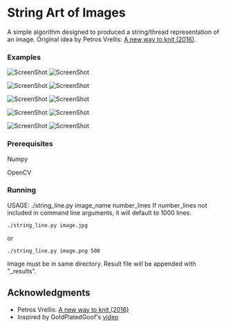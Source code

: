 # String Art of Images

A simple algorithm designed to produced a string/thread representation of an image. Original idea by Petros Vrellis: [A new way to knit (2016)](http://artof01.com/vrellis/works/knit.html). 

### Examples

![ScreenShot](https://github.com/kristapratico/string_art_of_images/blob/master/images/johnm_cropped.png)
![ScreenShot](https://github.com/kristapratico/string_art_of_images/blob/master/images/johnm_results.png)

![ScreenShot](https://github.com/kristapratico/string_art_of_images/blob/master/images/dad_cropped.png)
![ScreenShot](https://github.com/kristapratico/string_art_of_images/blob/master/images/dad_results.png)

![ScreenShot](https://github.com/kristapratico/string_art_of_images/blob/master/images/dan_cropped.png)
![ScreenShot](https://github.com/kristapratico/string_art_of_images/blob/master/images/dan_results.png)

![ScreenShot](https://github.com/kristapratico/string_art_of_images/blob/master/images/heart_cropped.png)
![ScreenShot](https://github.com/kristapratico/string_art_of_images/blob/master/images/heart_results.png)

![ScreenShot](https://github.com/kristapratico/string_art_of_images/blob/master/images/kitty_cropped.png)
![ScreenShot](https://github.com/kristapratico/string_art_of_images/blob/master/images/kitty_results.png)

### Prerequisites

Numpy

OpenCV

### Running

USAGE: ./string_line.py image_name number_lines
If number_lines not included in command line arguments, it will default to 1000 lines.

```
./string_line.py image.jpg
```
or

```
./string_line.py image.png 500
```
Image must be in same directory. Result file will be appended with "_results".

## Acknowledgments

* Petros Vrellis: [A new way to knit (2016)](http://artof01.com/vrellis/works/knit.html)
* Inspired by GoldPlatedGoof's [video](https://www.youtube.com/watch?v=-S_l8GGxOhU)
